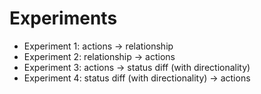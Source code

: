 # Experiments

- Experiment 1: actions -> relationship
- Experiment 2: relationship -> actions
- Experiment 3: actions -> status diff (with directionality)
- Experiment 4: status diff (with directionality) -> actions